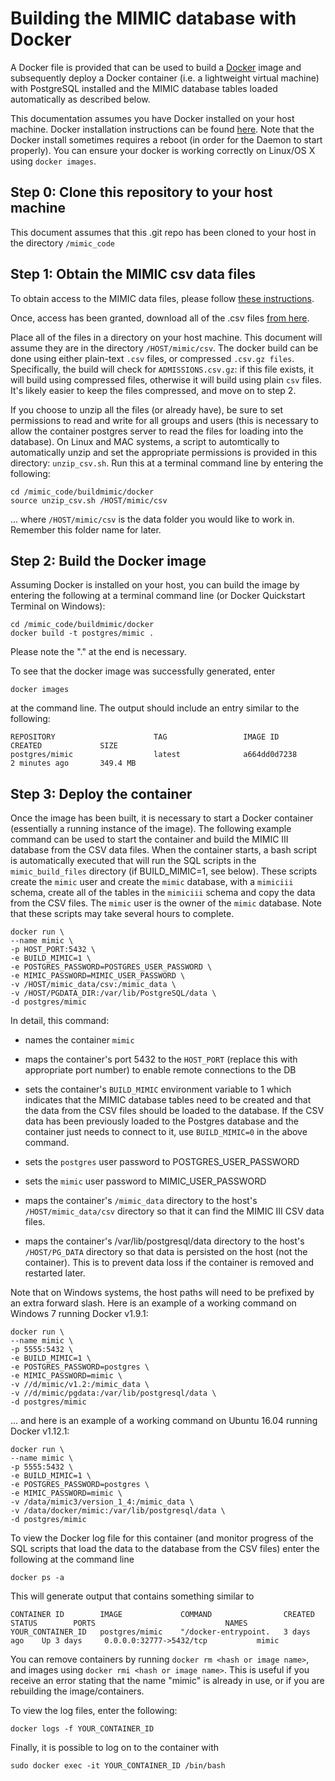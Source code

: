 # Building the MIMIC database with Docker

A Docker file is provided that can be used to build a
[Docker](https://www.docker.com/) image and subsequently deploy a Docker container (i.e.
a lightweight virtual machine) with PostgreSQL installed and the MIMIC database tables
loaded automatically as described below.

This documentation assumes you have Docker installed on your host machine. Docker
installation instructions can be found [here](https://docs.docker.com/). Note that
the Docker install sometimes requires a reboot (in order for the Daemon to start properly).
You can ensure your docker is working correctly on Linux/OS X using `docker images`.

## Step 0: Clone this repository to your host machine

This document assumes that this .git repo has been cloned to your host in the directory
`/mimic_code`

## Step 1: Obtain the MIMIC csv data files

To obtain access to the MIMIC data files, please follow
[these instructions](http://mimic.physionet.org/gettingstarted/access/).

Once, access has been granted, download all of the .csv files
[from here](https://physionet.org/works/MIMICIIIClinicalDatabase/files/).

Place all of the files in a directory on your host machine. This document will assume
they are in the directory `/HOST/mimic/csv`. The docker build can be done using either
plain-text `.csv` files, or compressed `.csv.gz files`. Specifically, the build will
check for `ADMISSIONS.csv.gz`: if this file exists, it will build using compressed files,
otherwise it will build using plain `csv` files. It's likely easier to keep the files
compressed, and move on to step 2.

If you choose to unzip all the files (or already have), be sure to set permissions to read and write for all groups and users
(this is necessary to allow the container postgres server to read the files for loading into the database).
On Linux and MAC systems, a script to automtically to automatically unzip and set the appropriate permissions
is provided in this directory: `unzip_csv.sh`.
Run this at a terminal command line by entering the following:

    cd /mimic_code/buildmimic/docker
    source unzip_csv.sh /HOST/mimic/csv

... where `/HOST/mimic/csv` is the data folder you would like to work in. Remember this folder name for later.

## Step 2: Build the Docker image

Assuming Docker is installed on your host, you can build the image by entering the
following at a terminal command line (or Docker Quickstart Terminal on Windows):

    cd /mimic_code/buildmimic/docker
    docker build -t postgres/mimic .

Please note the "." at the end is necessary.

To see that the docker image was successfully generated, enter

    docker images

at the command line. The output should include an entry similar to the following:

    REPOSITORY                      TAG                 IMAGE ID            CREATED             SIZE
    postgres/mimic                  latest              a664dd0d7238        2 minutes ago       349.4 MB

## Step 3: Deploy the container

Once the image has been built, it is necessary to start a Docker container (essentially a
running instance of the image). The following example command can be used to start the
container and build the MIMIC III database from the CSV data files. When the container
starts, a bash script is automatically executed that will run the SQL scripts in the
`mimic_build_files` directory (if BUILD_MIMIC=1, see below). These scripts create
the `mimic` user and create the `mimic` database, with a `mimiciii` schema, create all
of the tables in the `mimiciii` schema and copy the data from the CSV files. The `mimic` user
is the owner of the `mimic` database. Note that these scripts may take several hours to complete.

    docker run \
    --name mimic \
    -p HOST_PORT:5432 \
    -e BUILD_MIMIC=1 \
    -e POSTGRES_PASSWORD=POSTGRES_USER_PASSWORD \
    -e MIMIC_PASSWORD=MIMIC_USER_PASSWORD \
    -v /HOST/mimic_data/csv:/mimic_data \
    -v /HOST/PGDATA_DIR:/var/lib/PostgreSQL/data \
    -d postgres/mimic

In detail, this command:

* names the container `mimic`

* maps the container's port 5432 to the `HOST_PORT` (replace this with appropriate port number)
to enable remote connections to the DB

* sets the container's `BUILD_MIMIC` environment variable to 1 which indicates that the MIMIC database
tables need to be created and that the data from the CSV files should be loaded to the database. If the
CSV data has been previously loaded to the Postgres database and the container just needs to connect
to it, use `BUILD_MIMIC=0` in the above command.

* sets the `postgres` user password to POSTGRES_USER_PASSWORD

* sets the `mimic` user password to MIMIC_USER_PASSWORD

* maps the container's `/mimic_data` directory to the host's `/HOST/mimic_data/csv` directory
so that it can find the MIMIC III CSV data files.

* maps the container's /var/lib/postgresql/data directory to the host's `/HOST/PG_DATA`
directory so that data is persisted on the host (not the container). This is to
prevent data loss if the container is removed and restarted later.

Note that on Windows systems, the host paths will need to be prefixed by an extra forward slash. Here is an example of a working command on Windows 7 running Docker v1.9.1:

    docker run \
    --name mimic \
    -p 5555:5432 \
    -e BUILD_MIMIC=1 \
    -e POSTGRES_PASSWORD=postgres \
    -e MIMIC_PASSWORD=mimic \
    -v //d/mimic/v1.2:/mimic_data \
    -v //d/mimic/pgdata:/var/lib/postgresql/data \
    -d postgres/mimic

... and here is an example of a working command on Ubuntu 16.04 running Docker v1.12.1:

    docker run \
    --name mimic \
    -p 5555:5432 \
    -e BUILD_MIMIC=1 \
    -e POSTGRES_PASSWORD=postgres \
    -e MIMIC_PASSWORD=mimic \
    -v /data/mimic3/version_1_4:/mimic_data \
    -v /data/docker/mimic:/var/lib/postgresql/data \
    -d postgres/mimic

To view the Docker log file for this container (and monitor progress of the SQL scripts that
load the data to the database from the CSV files) enter the following at the command line

    docker ps -a

This will generate output that contains something similar to

    CONTAINER ID        IMAGE             COMMAND                CREATED       STATUS        PORTS                             NAMES
    YOUR_CONTAINER_ID   postgres/mimic    "/docker-entrypoint.   3 days ago    Up 3 days     0.0.0.0:32777->5432/tcp           mimic

You can remove containers by running `docker rm <hash or image name>`, and images using `docker rmi <hash or image name>`.
This is useful if you receive an error stating that the name "mimic" is already in use, or if you are rebuilding the image/containers.

To view the log files, enter the following:

    docker logs -f YOUR_CONTAINER_ID

Finally, it is possible to log on to the container with

    sudo docker exec -it YOUR_CONTAINER_ID /bin/bash
